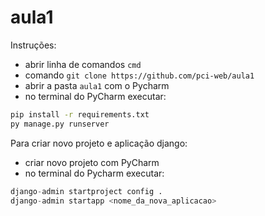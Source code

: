 # aula1

Instruções:
* abrir linha de comandos `cmd`
* comando `git clone https://github.com/pci-web/aula1`
* abrir a pasta `aula1` com o Pycharm
* no terminal do PyCharm executar:
```bash
pip install -r requirements.txt
py manage.py runserver
```

Para criar novo projeto e aplicação django:
* criar novo projeto com PyCharm
* no terminal do Pycharm executar:
```python -m pip install django
django-admin startproject config .
django-admin startapp <nome_da_nova_aplicacao>
```
